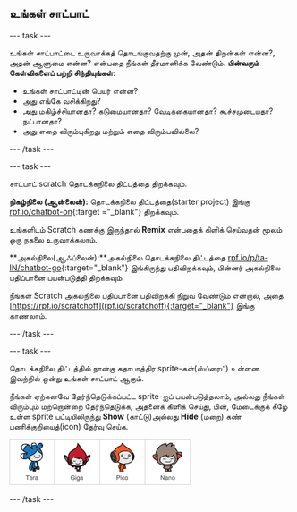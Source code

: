 ## உங்கள் சாட்பாட்

--- task ---

உங்கள் சாட்பாட்டை உருவாக்கத் தொடங்குவதற்கு முன், அதன் திறன்கள் என்ன?, அதன் ஆளுமை என்ன? என்பதை நீங்கள் தீர்மானிக்க வேண்டும். **பின்வரும் கேள்விகளைப் பற்றி சிந்தியுங்கள்**:

+ உங்கள் சாட்பாட்டின் பெயர் என்ன?
+ அது எங்கே வசிக்கிறது?
+ அது மகிழ்ச்சியானதா? கடுமையானதா? வேடிக்கையானதா? கூச்சமுடையதா? நட்பானதா?
+ அது எதை விரும்புகிறது மற்றும் எதை விரும்பவில்லை?

--- /task ---

--- task ---

சாட்பாட் scratch தொடக்கநிலை திட்டத்தை திறக்கவும்.

**நிகழ்நிலை (ஆன்லைன்):** தொடக்கநிலை திட்டத்தை(starter project) இங்கு [rpf.io/chatbot-on](https://rpf.io/chatbot-on){:target ="_blank"} திறக்கவும்.

உங்களிடம் Scratch கணக்கு இருந்தால் **Remix** என்பதைக் கிளிக் செய்வதன் மூலம் ஒரு நகலை உருவாக்கலாம்.

**அகல்நிலை(ஆஃப்லைன்):**அகல்நிலை தொடக்கநிலை திட்டத்தை [rpf.io/p/ta-IN/chatbot-go](https://rpf.io/p/ta-IN/chatbot-go){:target="_blank"} இங்கிருந்து பதிவிறக்கவும், பின்னர் அகல்நிலை பதிப்பானை பயன்படுத்தி திறக்கவும்.

நீங்கள் Scratch அகல்நிலை பதிப்பானை பதிவிறக்கி நிறுவ வேண்டும் என்றால், அதை [https://rpf.io/scratchoff](rpf.io/scratchoff){:target="_blank"} இங்கு காணலாம்.

--- /task ---

--- task ---

தொடக்கநிலை திட்டத்தில் நான்கு கதாபாத்திர sprite-கள்(ஸ்ப்ரைட்) உள்ளன. இவற்றில் ஒன்று உங்கள் சாட்பாட் ஆகும்.

நீங்கள் ஏற்கனவே தேர்ந்தெடுக்கப்பட்ட sprite-ஐப் பயன்படுத்தலாம், அல்லது நீங்கள் விரும்பும் மற்றொன்றை தேர்ந்தெடுக்க, அதனைக் கிளிக் செய்து, பின், மேடைக்குக் கீழே உள்ள sprite பட்டியிலிருந்து **Show** (காட்டு)அல்லது **Hide** (மறை) கண் பணிக்குறியைத்(icon) தேர்வு செய்க.

![ஒரு கதாபாத்திரத்தைத்(character) தேர்வுசெய்க](images/chatbot-characters.png)

--- /task ---
